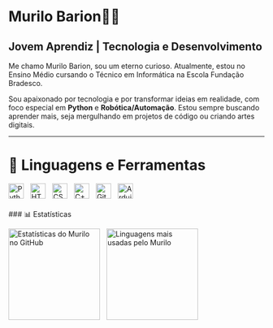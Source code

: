 # Murilo Barion👨‍💻

## Jovem Aprendiz | Tecnologia e Desenvolvimento

Me chamo Murilo Barion, sou um eterno curioso. Atualmente, estou no Ensino Médio cursando o Técnico em Informática na Escola Fundação Bradesco.

Sou apaixonado por tecnologia e por transformar ideias em realidade, com foco especial em **Python** e **Robótica/Automação**. Estou sempre buscando aprender mais, seja mergulhando em projetos de código ou criando artes digitais.

---

# 🤖 Linguagens e Ferramentas

<p align="left">
  <img
    align="left"
    alt="Python"
    title="Python"
    width="30px"
    style="padding-right: 10px;"
    src="https://cdn.jsdelivr.net/gh/devicons/devicon@latest/icons/python/python-original.svg"
  />
  <img
    align="left"
    alt="HTML"
    title="HTML"
    width="30px"
    style="padding-right: 10px;"
    src="https://cdn.jsdelivr.net/gh/devicons/devicon@latest/icons/html5/html5-original.svg"
  />
  <img
    align="left"
    alt="CSS"
    title="CSS"
    width="30px"
    style="padding-right: 10px;"
    src="https://cdn.jsdelivr.net/gh/devicons/devicon@latest/icons/css3/css3-original.svg"
  />
  <img 
    align="left" 
    alt="C++" 
    title="C++"
    width="30px" 
    style="padding-right: 10px;" 
    src="https://cdn.jsdelivr.net/gh/devicons/devicon@latest/icons/cplusplus/cplusplus-original.svg" 
/>
  <img
    align="left"
    alt="Git"
    title="Git"
    width="30px"
    style="padding-right: 10px;"
    src="https://cdn.jsdelivr.net/gh/devicons/devicon@latest/icons/git/git-original.svg"
  />
  <img 
    align="left" 
    alt="Arduino" 
    title="Arduino"
    width="30px" 
    style="padding-right: 10px;" 
    src="https://cdn.jsdelivr.net/gh/devicons/devicon@latest/icons/arduino/arduino-original.svg" 
/>
</p>

<br/>
<br/>
<br/>
### 📊 Estatísticas
<p>
  <img
    align="left"
    alt="Estatísticas do Murilo no GitHub"
    height="180"
    style="padding-right: 10px;"
    src="https://github-readme-stats.vercel.app/api?username=murilobarion&show_icons=true&theme=tokyonight&include_all_commits=true&locale=pt-br&hide_border=true"
  />
  <img
    align="left"
    alt="Linguagens mais usadas pelo Murilo"
    height="180"
    src="https://github-readme-stats.vercel.app/api/top-langs/?username=murilobarion&theme=tokyonight&layout=compact&custom_title=Linguagens&langs_count=6&hide_border=true"
  />
</p>
